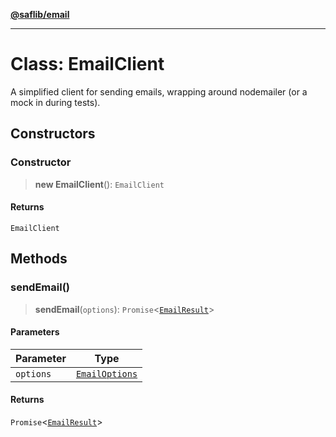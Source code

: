[**@saflib/email**](../index.md)

---

# Class: EmailClient

A simplified client for sending emails, wrapping around nodemailer (or a mock in during tests).

## Constructors

### Constructor

> **new EmailClient**(): `EmailClient`

#### Returns

`EmailClient`

## Methods

### sendEmail()

> **sendEmail**(`options`): `Promise`\<[`EmailResult`](../interfaces/EmailResult.md)\>

#### Parameters

| Parameter | Type                                            |
| --------- | ----------------------------------------------- |
| `options` | [`EmailOptions`](../interfaces/EmailOptions.md) |

#### Returns

`Promise`\<[`EmailResult`](../interfaces/EmailResult.md)\>

